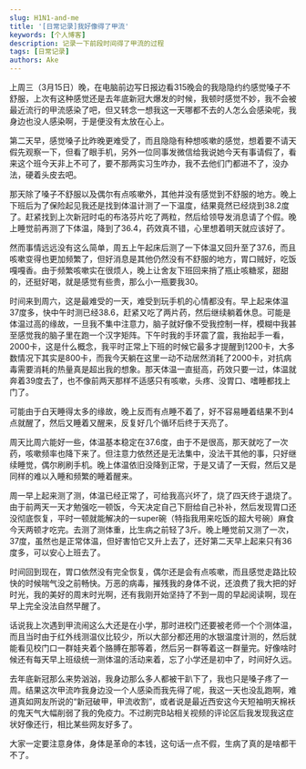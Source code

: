 ```yaml
---
slug: H1N1-and-me
title: '[日常记录]我好像得了甲流'
keywords: [个人博客]
description: 记录一下前段时间得了甲流的过程
tags: [日常记录]
authors: Ake
---
```


上周三（3月15日）晚，在电脑前边写日报边看315晚会的我隐隐约约感觉嗓子不舒服，上次有这种感觉还是去年底新冠大爆发的时候，我顿时感觉不妙，我不会被最近流行的甲流感染了吧，但又转念一想我这一天哪都不去的人怎么会感染呢，我身边也没人感染啊，于是便没有太放在心上。

<!--truncate-->

第二天早，感觉嗓子比昨晚更难受了，而且隐隐有种想咳嗽的感觉，想着要不请天假先观察一下，但看了眼手机，另外一位同事发微信给我说她今天有事请假了，看来这个班今天非上不可了，要不那两实习生咋办，我不去他们门都进不了，没办法，硬着头皮去吧。

那天除了嗓子不舒服以及偶尔有点咳嗽外，其他并没有感觉到不舒服的地方。晚上下班后为了保险起见我还是找到体温计测了一下温度，结果竟然已经烧到38.2度了。赶紧找到上次新冠时屯的布洛芬片吃了两粒，然后给领导发消息请了个假。晚上睡觉前再测了下体温，降到了36.4，药效真不错，心里想着明天就应该好了。

然而事情远远没有这么简单，周五上午起床后测了一下体温又回升至了37.6，而且咳嗽变得也更加频繁了，但好消息是其他仍然没有不舒服的地方，胃口贼好，吃饭嘎嘎香。由于频繁咳嗽实在很烦人，晚上让舍友下班回来捎了瓶止咳糖浆，甜甜的，还挺好喝，就是感觉有些贵，那么小一瓶要我30。

时间来到周六，这是最难受的一天，难受到玩手机的心情都没有。早上起来体温37度多，快中午时测已经38.6，赶紧又吃了两片药，然后继续躺着休息。可能是体温过高的缘故，一旦我不集中注意力，脑子就好像不受我控制一样，模糊中我甚至感觉我的脑子里在跑一个汉字矩阵。下午时我的手环震了震，我抬起手一看，2000卡，这是什么概念，我平时正常上下班的时候它最多才提醒到1200卡，大多数情况下其实是800卡，而我今天躺在这里一动不动居然消耗了2000卡，对抗病毒需要消耗的热量真是超出我的想象。那天体温一直挺高，药效只要一过，体温就奔着39度去了，也不像前两天那样不适感只有咳嗽，头疼、没胃口、嗜睡都找上门了。

可能由于白天睡得太多的缘故，晚上反而有点睡不着了，好不容易睡着结果不到4点就醒了，然后又睡着又醒来，反复好几个循环后终于天亮了。

周天比周六能好一些，体温基本稳定在37.6度，由于不是很高，那天就吃了一次药，咳嗽频率也降下来了。但注意力依然还是无法集中，没法干其他的事，只好继续睡觉，偶尔刷刷手机。晚上体温依旧没降到正常，于是又请了一天假，然后又是同样的难以入睡和频繁的睡着醒来。

周一早上起来测了测，体温已经正常了，可给我高兴坏了，烧了四天终于退烧了。由于前两天一天才勉强吃一顿饭，今天决定自己下厨给自己补补，然后发现胃口还没彻底恢复，平时一顿就能解决的一super碗（特指我用来吃饭的超大号碗）麻食今天两顿才吃完。去测了测体重，比生病之前轻了3斤。晚上睡觉前又测了一次，37度，虽然也是正常体温，但好害怕它又升上去了，还好第二天早上起来只有36度多，可以安心上班去了。

时间回到现在，胃口依然没有完全恢复，偶尔还是会有点咳嗽，而且感觉走路比较快的时候喘气没之前畅快。万恶的病毒，摧残我的身体不说，还浪费了我大把的好时光，我的美好的周末时光啊，还有我刚开始坚持了不到一周的早起阅读啊，现在早上完全没法自然早醒了。

话说我上次遇到甲流闹这么大还是在小学，那时进校门还要被老师一个个测体温，而且当时由于红外线测温仪比较少，所以大部分都还用的水银温度计测的，然后就能看见校门口一群娃夹着个胳膊在那等着，然后另一群等着这一群量完。好像啥时候还有每天早上班级统一测体温的活动来着，忘了小学还是初中了，时间好久远。

去年底新冠那么来势汹汹，我身边那么多人都被干趴下了，我也只是嗓子疼了一周。结果这次甲流咋我身边没一个人感染而我先得了呢，我这一天也没乱跑啊，难道真如网友所说的“新冠破甲，甲流收割”，或者说是最近西安这今天短袖明天棉袄的鬼天气大幅削弱了我的免疫力。不过刷完B站相关视频的评论区后我发现我这症状好像还行，相比某些网友好多了。

大家一定要注意身体，身体是革命的本钱，这句话一点不假，生病了真的是啥都干不了。